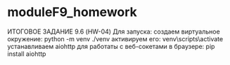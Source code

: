 # moduleF9_homework
ИТОГОВОЕ ЗАДАНИЕ 9.6 (HW-04)
Для запуска:
создаем виртуальное окружение: python -m venv ./venv
активируем его: venv\scripts\activate
устанавливаем aiohttp для работаты с веб-сокетами в браузере: pip install aiohttp
